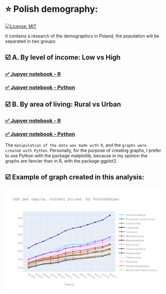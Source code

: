 # :star: Polish demography:

[![License: MIT](https://img.shields.io/badge/License-MIT-yellow.svg)](https://opensource.org/licenses/MIT)

It contains a research of the demographics in Poland, the population will be separated in two groups:

## :ballot_box_with_check: A.	By level of income: Low vs High

### [:white_check_mark: Jupyer notebook - R](https://github.com/lajobu/Data-analysis/blob/master/1%20Polish%20demography/High%20Low%20income/High%20Low%20income%20R.ipynb)
### [:white_check_mark: Jupyer notebook - Python](https://github.com/lajobu/Data-analysis/blob/master/1%20Polish%20demography/High%20Low%20income/High%20Low%20income%20Python.ipynb)

## :ballot_box_with_check: B.	By area of living: Rural vs Urban

### [:white_check_mark: Jupyer notebook - R](https://github.com/lajobu/Data-analysis/blob/master/1%20Polish%20demography/Rural%20Urban%20areas/Rural%20-%20Urban%20R.ipynb)
### [:white_check_mark: Jupyer notebook - Python](https://github.com/lajobu/Data-analysis/blob/master/1%20Polish%20demography/Rural%20Urban%20areas/Rural%20-%20urban%20Python.ipynb)

The `manipulation of the data was made with R`, and the `graphs were created with Python`. Personally, for the purpose of creating graphs, I prefer to use Python with the package matplotlib, because in my opinion the graphs are fancier than in R, with the package ggplot2.

## :ballot_box_with_check: Example of graph created in this analysis:
![alt text](https://github.com/lajobu/Data-analysis/blob/master/1%20Polish%20demography/Graphs/GDP%20per%20capita.png)
